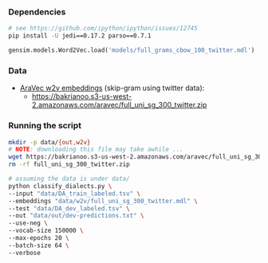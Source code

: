 ### Dependencies
```bash
# see https://github.com/ipython/ipython/issues/12745
pip install -U jedi==0.17.2 parso==0.7.1
```

```python
gensim.models.Word2Vec.load('models/full_grams_cbow_100_twitter.mdl')
```

### Data
- [AraVec w2v embeddings](https://github.com/bakrianoo/aravec) (skip-gram using twitter data): 
  - https://bakrianoo.s3-us-west-2.amazonaws.com/aravec/full_uni_sg_300_twitter.zip

### Running the script
```bash
mkdir -p data/{out,w2v}
# NOTE: downloading this file may take awhile ...
wget https://bakrianoo.s3-us-west-2.amazonaws.com/aravec/full_uni_sg_300_twitter.zip | unzip full_uni_sg_300_twitter.zip | mv full_uni_sg_300_twitter.mdl* data/w2v/
rm -rf full_uni_sg_300_twitter.zip

# assuming the data is under data/
python classify_dialects.py \
--input "data/DA_train_labeled.tsv" \
--embeddings "data/w2v/full_uni_sg_300_twitter.mdl" \
--test "data/DA_dev_labeled.tsv" \
--out "data/out/dev-predictions.txt" \
--use-neg \
--vocab-size 150000 \
--max-epochs 20 \
--batch-size 64 \
--verbose
```